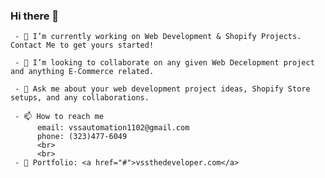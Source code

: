 ### Hi there 👋

     - 🔭 I’m currently working on Web Development & Shopify Projects. Contact Me to get yours started!

     - 👯 I’m looking to collaborate on any given Web Decelopment project and anything E-Commerce related.

     - 💬 Ask me about your web development project ideas, Shopify Store setups, and any collaborations.

     - 📫 How to reach me 
          email: vssautomation1102@gmail.com
          phone: (323)477-6049
          <br>
          <br>
     - 🔭 Portfolio: <a href="#">vssthedeveloper.com</a>

